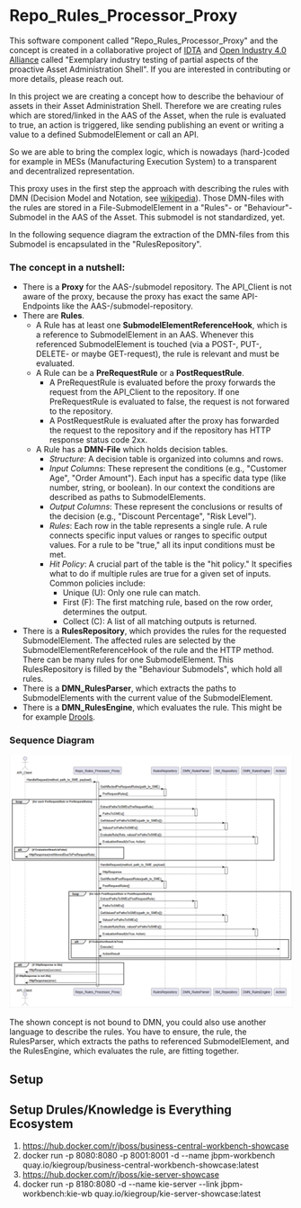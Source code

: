 # Repo_Rules_Processor_Proxy

This software component called "Repo_Rules_Processor_Proxy" and the concept is created in a collaborative project of [IDTA](https://industrialdigitaltwin.org/) and [Open Industry 4.0 Alliance](https://openindustry4.com/) called "Exemplary industry testing of partial aspects of the proactive Asset Administration Shell". If you are interested in contributing or more details, please reach out.

In this project we are creating a concept how to describe the behaviour of assets in their Asset Administration Shell. Therefore we are creating rules which are stored/linked in the AAS of the Asset, when the rule is evaluated to true, an action is triggered, like sending publishing an event or writing a value to a defined SubmodelElement or call an API.

So we are able to bring the complex logic, which is nowadays (hard-)coded for example in MESs (Manufacturing Execution System) to a transparent and decentralized representation.

This proxy uses in the first step the approach with describing the rules with DMN (Decision Model and Notation, see [wikipedia](https://en.wikipedia.org/wiki/Decision_Model_and_Notation)).
Those DMN-files with the rules are stored in a File-SubmodelElement in a "Rules"- or "Behaviour"-Submodel in the AAS of the Asset. This submodel is not standardized, yet.

In the following sequence diagram the extraction of the DMN-files from this Submodel is encapsulated in the "RulesRepository".

### The concept in a nutshell:
- There is a **Proxy** for the AAS-/submodel repository. The API_Client is not aware of the proxy, because the proxy has exact the same API-Endpoints like the AAS-/submodel-repository.
- There are **Rules**. 
    - A Rule has at least one **SubmodelElementReferenceHook**, which is a reference to SubmodelElement in an AAS. Whenever this referenced SubmodelElement is touched (via a POST-, PUT-, DELETE- or maybe GET-request), the rule is relevant and must be evaluated.
    - A Rule can be a **PreRequestRule** or a **PostRequestRule**.
        - A PreRequestRule is evaluated before the proxy forwards the request from the API_Client to the repository. If one PreRequestRule is evaluated to false, the request is not forwared to the repository.
        - A PostRequestRule is evaluated after the proxy has forwarded the request to the repository and if the repository has HTTP response status code 2xx.
    - A Rule has a **DMN-File** which holds decision tables.  
        - *Structure*: A decision table is organized into columns and rows.
        - *Input Columns*: These represent the conditions (e.g., "Customer Age", "Order Amount"). Each input has a specific data type (like number, string, or boolean). In our context the conditions are described as paths to SubmodelElements. 
        - *Output Columns*: These represent the conclusions or results of the decision (e.g., "Discount Percentage", "Risk Level").
        - *Rules*: Each row in the table represents a single rule. A rule connects specific input values or ranges to specific output values. For a rule to be "true," all its input conditions must be met.
        - *Hit Policy*: A crucial part of the table is the "hit policy." It specifies what to do if multiple rules are true for a given set of inputs. Common policies include:
            - Unique (U): Only one rule can match.
            - First (F): The first matching rule, based on the row order, determines the output.
            - Collect (C): A list of all matching outputs is returned.
- There is a **RulesRepository**, which provides the rules for the requested SubmodelElement. The affected rules are selected by the SubmodelElementReferenceHook of the rule and the HTTP method. There can be many rules for one SubmodelElement. This RulesRepository is filled by the "Behaviour Submodels", which hold all rules.
- There is a **DMN_RulesParser**, which extracts the paths to SubmodelElements with the current value of the SubmodelElement.
- There is a **DMN_RulesEngine**, which evaluates the rule. This might be for example [Drools](https://drools.org/).



### Sequence Diagram

![Rules Engine Sequence Diagram](/diagrams/RulesEngine_Sequence.png)

The shown concept is not bound to DMN, you could also use another language to describe the rules. You have to ensure, the rule, the RulesParser, which extracts the paths to referenced SubmodelElement, and the RulesEngine, which evaluates the rule, are fitting together.

## Setup

## Setup Drules/Knowledge is Everything Ecosystem
1. https://hub.docker.com/r/jboss/business-central-workbench-showcase
2. docker run -p 8080:8080 -p 8001:8001 -d --name jbpm-workbench quay.io/kiegroup/business-central-workbench-showcase:latest
3. https://hub.docker.com/r/jboss/kie-server-showcase
4. docker run -p 8180:8080 -d --name kie-server --link jbpm-workbench:kie-wb quay.io/kiegroup/kie-server-showcase:latest